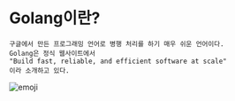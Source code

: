 # Golang이란?

    구글에서 만든 프로그래밍 언어로 병행 처리를 하기 매우 쉬운 언어이다.
    Golang은 정식 웹사이트에서 
    "Build fast, reliable, and efficient software at scale"
    이라 소개하고 있다.

![emoji](https://support.discord.com/hc/user_images/w3-GkZneLZmfg6odFGLqoQ.png)